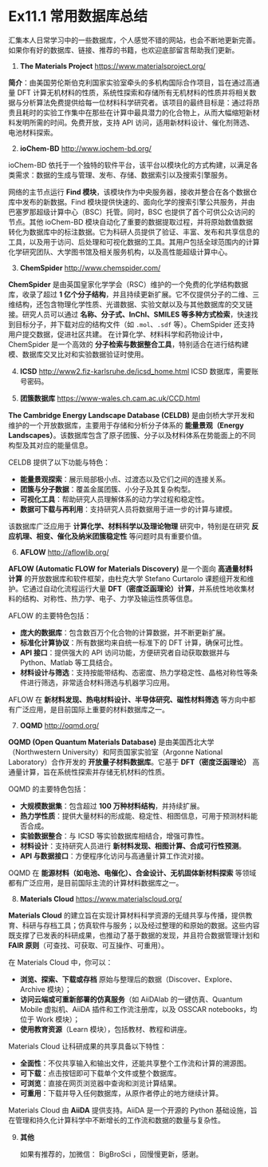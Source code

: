 # Ex11.1 常用数据库总结

汇集本人日常学习中的一些数据库，个人感觉不错的网站，也会不断地更新完善。如果你有好的数据库、链接、推荐的书籍，也欢迎底部留言帮助我们更新。

1. **The Materials Project**
   https://www.materialsproject.org/

**简介**：由美国劳伦斯伯克利国家实验室牵头的多机构国际合作项目，旨在通过高通量 DFT 计算无机材料的性质，系统性探索和存储所有无机材料的性质并将相关数据与分析算法免费提供给每一位材料科学研究者。该项目的最终目标是：通过将昂贵且耗时的实验工作集中在那些在计算中最具潜力的化合物上，从而大幅缩短新材料发明所需的时间。免费开放，支持 API 访问，适用新材料设计、催化剂筛选、电池材料探索。



2. **ioChem-BD**
   http://www.iochem-bd.org/

ioChem-BD 依托于一个独特的软件平台，该平台以模块化的方式构建，以满足各类需求：数据的生成与管理、发布、存储、数据索引以及搜索引擎服务。

网络的主节点运行 **Find 模块**，该模块作为中央服务器，接收并整合在各个数据仓库中发布的新数据。Find 模块提供快速的、面向化学的搜索引擎公共服务，并由巴塞罗那超级计算中心（BSC）托管。同时，BSC 也提供了首个可供公众访问的节点。其他 ioChem-BD 模块自动化了重要的数据提取过程，并将原始数值数据转化为数据库中的标注数据。它为科研人员提供了验证、丰富、发布和共享信息的工具，以及用于访问、后处理和可视化数据的工具。其用户包括全球范围内的计算化学研究团队、大学图书馆及相关服务机构，以及高性能超级计算中心。



3. **ChemSpider**
   http://www.chemspider.com/

**ChemSpider** 是由英国皇家化学学会（RSC）维护的一个免费的化学结构数据库，收录了超过 **1 亿个分子结构**，并且持续更新扩展。它不仅提供分子的二维、三维结构，还包含物理化学性质、光谱数据、实验文献以及与其他数据库的交叉链接。研究人员可以通过 **名称、分子式、InChI、SMILES 等多种方式检索**，快速找到目标分子，并下载对应的结构文件（如 `.mol`、`.sdf` 等）。ChemSpider 还支持用户提交数据，促进社区共建。 在计算化学、材料科学和药物设计中，ChemSpider 是一个高效的 **分子检索与数据整合工具**，特别适合在进行结构建模、数据库交叉比对和实验数据验证时使用。



4. **ICSD**
   http://www2.fiz-karlsruhe.de/icsd_home.html
   ICSD 数据库，需要账号密码。

   

5. **团簇数据库**
   https://www-wales.ch.cam.ac.uk/CCD.html 

**The Cambridge Energy Landscape Database (CELDB)** 是由剑桥大学开发和维护的一个开放数据库，主要用于存储和分析分子体系的 **能量景观（Energy Landscapes）**。该数据库包含了原子团簇、分子以及材料体系在势能面上的不同构型及其对应的能量信息。

CELDB 提供了以下功能与特色：

- **能量景观探索**：展示局部极小点、过渡态以及它们之间的连接关系。
- **团簇与分子数据**：覆盖金属团簇、小分子及其复杂构型。
- **可视化工具**：帮助研究人员理解体系的动力学过程和稳定性。
- **数据可下载与再利用**：支持研究人员将数据用于进一步的计算与建模。

该数据库广泛应用于 **计算化学、材料科学以及理论物理** 研究中，特别是在研究 **反应机理、相变、催化及纳米团簇稳定性** 等问题时具有重要价值。



6. **AFLOW**
   http://aflowlib.org/

**AFLOW (Automatic FLOW for Materials Discovery)** 是一个面向 **高通量材料计算** 的开放数据库和软件框架，由杜克大学 Stefano Curtarolo 课题组开发和维护。它通过自动化流程运行大量 **DFT（密度泛函理论）计算**，并系统性地收集材料的结构、对称性、热力学、电子、力学及输运性质等信息。



AFLOW 的主要特色包括：

- **庞大的数据库**：包含数百万个化合物的计算数据，并不断更新扩展。
- **标准化计算协议**：所有数据均来自统一标准下的 DFT 计算，确保可比性。
- **API 接口**：提供强大的 API 访问功能，方便研究者自动获取数据并与 Python、Matlab 等工具结合。
- **材料设计与筛选**：支持按能带结构、态密度、热力学稳定性、晶格对称性等条件进行筛选，非常适合材料筛选与机器学习应用。

AFLOW 在 **新材料发现、热电材料设计、半导体研究、磁性材料筛选** 等方向中都有广泛应用，是目前国际上重要的材料数据库之一。



7. **OQMD**
   http://oqmd.org/

**OQMD (Open Quantum Materials Database)** 是由美国西北大学（Northwestern University）和阿贡国家实验室（Argonne National Laboratory）合作开发的 **开放量子材料数据库**。它基于 **DFT（密度泛函理论）** 高通量计算，旨在系统性探索并存储无机材料的性质。

OQMD 的主要特色包括：

- **大规模数据集**：包含超过 **100 万种材料结构**，并持续扩展。
- **热力学性质**：提供大量材料的形成能、稳定性、相图信息，可用于预测材料能否合成。
- **实验数据整合**：与 ICSD 等实验数据库相结合，增强可靠性。
- **材料设计**：支持研究人员进行 **新材料发现、相图计算、合成可行性预测**。
- **API 与数据接口**：方便程序化访问与高通量计算工作流对接。

OQMD 在 **能源材料（如电池、电催化）、合金设计、无机固体新材料探索** 等领域都有广泛应用，是目前国际主流的计算材料数据库之一。



8. **Materials Cloud**
   https://www.materialscloud.org/

**Materials Cloud** 的建立旨在实现计算材料科学资源的无缝共享与传播，提供教育、科研与存档工具；仿真软件与服务；以及经过整理的和原始的数据。这些内容既支撑了已发表的科研成果，也推动了基于数据的发现，并且符合数据管理计划和 **FAIR 原则**（可查找、可获取、可互操作、可重用）。

在 Materials Cloud 中，你可以：

- **浏览、探索、下载或存档** 原始与整理后的数据（Discover、Explore、Archive 模块）；
- **访问云端或可重新部署的仿真服务**（如 AiiDAlab 的一键仿真、Quantum Mobile 虚拟机、AiiDA 插件和工作流注册库，以及 OSSCAR notebooks，均位于 Work 模块）；
- **使用教育资源**（Learn 模块），包括教材、教程和讲座。

Materials Cloud 让科研成果的共享具备以下特性：

- **全面性**：不仅共享输入和输出文件，还能共享整个工作流和计算的溯源图。
- **可下载**：点击按钮即可下载单个文件或整个数据库。
- **可浏览**：直接在网页浏览器中查询和浏览计算结果。
- **可重用**：下载并导入任何数据库，从原作者停止的地方继续计算。

Materials Cloud 由 **AiiDA** 提供支持。AiiDA 是一个开源的 Python 基础设施，旨在管理和持久化计算科学中不断增长的工作流和数据的数量与复杂性。



9. **其他**

   如果有推荐的，加微信： BigBroSci ，回慢慢更新，感谢。

